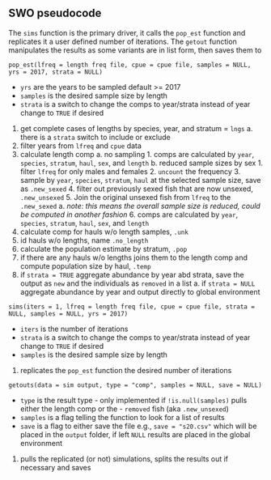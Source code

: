 ## SWO pseudocode 

The `sims` function is the primary driver, it calls the `pop_est` function and replicates it a user defined number of iterations. 
The `getout` function manipulates the results as some variants are in list form, then saves them to 

`pop_est(lfreq = length freq file, cpue = cpue file, samples = NULL, yrs = 2017, strata = NULL)`
            
 - `yrs` are the years to be sampled default >= 2017
 - `samples` is the desired sample size by length  
 - `strata` is a switch to change the comps to year/strata instead of year change to `TRUE` if desired 

1. get complete cases of lengths by species, year, and stratum = `lngs`
    a. there is a `strata` switch to include or exclude
2. filter years from `lfreq` and `cpue` data 
3. calculate length comp
    a. no sampling
        1. comps are calculated by `year`, `species`, `stratum`, `haul`, `sex`, and `length`
    b. reduced sample sizes by sex
        1. filter `lfreq` for only males and females
        2. `uncount` the frequency
        3. sample by `year`, `species`, `stratum`, `haul` at the selected sample size, save as `.new_sexed`
        4. filter out previously sexed fish that are now unsexed, `.new_unsexed`
        5. Join the original unsexed fish from `lfreq` to the `.new_sexed`
            a. *note: this means the overall sample size is reduced, could be computed in another fashion*
        6. comps are calculated by `year`, `species`, `stratum`, `haul`, `sex`, and `length`
4. calculate comp for hauls w/o length samples, `.unk`
5. id hauls w/o lengths, name `.no_length`
6. calculate the population estimate by stratum, `.pop`
7. if there are any hauls w/o lengths joins them to the length comp and compute population size by haul, `.temp`
8. if `strata = TRUE` aggregate abundance by year abd strata, save the output as `new` and the individuals as `removed` in a list
    a. if `strata = NULL` aggregate abundance by year and  output directly to global environment
            

`sims(iters = 1, lfreq = length freq file, cpue = cpue file, strata = NULL, samples = NULL, yrs = 2017)`

 - `iters` is the number of iterations
 - `strata` is a switch to change the comps to year/strata instead of year change to `TRUE` if desired 
 - `samples` is the desired sample size by length  

1. replicates the `pop_est` function the desired number of iterations


`getouts(data = sim output, type = "comp", samples = NULL, save = NULL)`

 - `type` is the result type - only implemented if `!is.null(samples)` pulls either the length comp or the  - `removed` fish (aka `.new_unsexed`)
 - `samples` is a flag telling the function to look for a list of results
 - `save` is a flag to either save the file e.g., `save = "s20.csv"` which will be placed in the `output` folder, if left `NULL` results are placed in the global environment
 
1. pulls the replicated (or not) simulations, splits the results out if necessary and saves  
